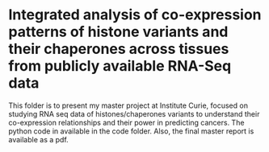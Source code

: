 # Integrated analysis of co-expression patterns of histone variants and their chaperones across tissues from publicly available RNA-Seq data
This folder is to present my master project at Institute Curie, focused on studying RNA seq data of histones/chaperones variants to understand their co-expression relationships and their power in predicting cancers.
The python code in available in the code folder.
Also, the final master report is available as a pdf.
